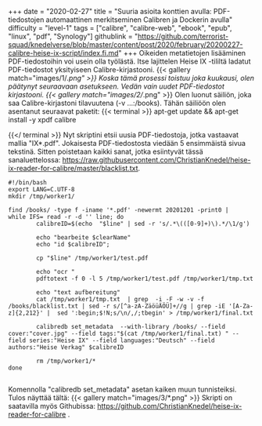 +++
date = "2020-02-27"
title = "Suuria asioita konttien avulla: PDF-tiedostojen automaattinen merkitseminen Calibren ja Dockerin avulla"
difficulty = "level-1"
tags = ["calibre", "calibre-web", "ebook", "epub", "linux", "pdf", "Synology"]
githublink = "https://github.com/terrorist-squad/knedelverse/blob/master/content/post/2020/february/20200227-calibre-heise-ix-script/index.fi.md"
+++
Oikeiden metatietojen lisääminen PDF-tiedostoihin voi usein olla työlästä. Itse lajittelen Heise IX -tililtä ladatut PDF-tiedostot yksityiseen Calibre-kirjastooni.
{{< gallery match="images/1/*.png" >}}
Koska tämä prosessi toistuu joka kuukausi, olen päätynyt seuraavaan asetukseen. Vedän vain uudet PDF-tiedostot kirjastooni.
{{< gallery match="images/2/*.png" >}}
Olen luonut säiliön, joka saa Calibre-kirjastoni tilavuutena (-v ...:/books). Tähän säiliöön olen asentanut seuraavat paketit:
{{< terminal >}}
apt-get update && apt-get install -y xpdf calibre

{{</ terminal >}}
Nyt skriptini etsii uusia PDF-tiedostoja, jotka vastaavat mallia "IX*.pdf". Jokaisesta PDF-tiedostosta viedään 5 ensimmäistä sivua tekstinä. Sitten poistetaan kaikki sanat, jotka esiintyvät tässä sanaluettelossa: https://raw.githubusercontent.com/ChristianKnedel/heise-ix-reader-for-calibre/master/blacklist.txt.
```
#!/bin/bash
export LANG=C.UTF-8
mkdir /tmp/worker1/

find /books/ -type f -iname '*.pdf' -newermt 20201201 -print0 | 
while IFS= read -r -d '' line; do 
        calibreID=$(echo  "$line" | sed -r 's/.*\(([0-9]+)\).*/\1/g')
        
        echo "bearbeite $clearName"
        echo "id $calibreID";

        cp "$line" /tmp/worker1/test.pdf

        echo "ocr "
        pdftotext -f 0 -l 5 /tmp/worker1/test.pdf /tmp/worker1/tmp.txt

        echo "text aufbereitung"
        cat /tmp/worker1/tmp.txt  | grep  -i -F -w -v -f  /books/blacklist.txt | sed -r s/[^a-zA-ZäöüÄÖÜ]+//g | grep -iE '[A-Za-z]{2,212}' |  sed ':begin;$!N;s/\n/,/;tbegin' > /tmp/worker1/final.txt

        calibredb set_metadata  --with-library /books/ --field cover:"cover.jpg" --field tags:"$(cat /tmp/worker1/final.txt) " --field series:"Heise IX" --field languages:"Deutsch" --field authors:"Heise Verkag" $calibreID
        
        rm /tmp/worker1/*
done


```
Komennolla "calibredb set_metadata" asetan kaiken muun tunnisteiksi. Tulos näyttää tältä:
{{< gallery match="images/3/*.png" >}}
Skripti on saatavilla myös Githubissa: https://github.com/ChristianKnedel/heise-ix-reader-for-calibre .
